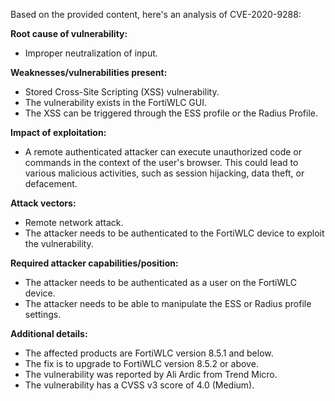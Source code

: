 Based on the provided content, here's an analysis of CVE-2020-9288:

**Root cause of vulnerability:**
- Improper neutralization of input.

**Weaknesses/vulnerabilities present:**
- Stored Cross-Site Scripting (XSS) vulnerability.
- The vulnerability exists in the FortiWLC GUI.
- The XSS can be triggered through the ESS profile or the Radius Profile.

**Impact of exploitation:**
- A remote authenticated attacker can execute unauthorized code or commands in the context of the user's browser. This could lead to various malicious activities, such as session hijacking, data theft, or defacement.

**Attack vectors:**
- Remote network attack.
- The attacker needs to be authenticated to the FortiWLC device to exploit the vulnerability.

**Required attacker capabilities/position:**
- The attacker needs to be authenticated as a user on the FortiWLC device.
- The attacker needs to be able to manipulate the ESS or Radius profile settings.

**Additional details:**

- The affected products are FortiWLC version 8.5.1 and below.
- The fix is to upgrade to FortiWLC version 8.5.2 or above.
- The vulnerability was reported by Ali Ardic from Trend Micro.
- The vulnerability has a CVSS v3 score of 4.0 (Medium).